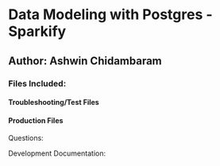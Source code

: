# Data Modeling with Postgres - Sparkify
## Author: Ashwin Chidambaram


### Files Included:
#### Troubleshooting/Test Files

#### Production Files



Questions:



Development Documentation:
